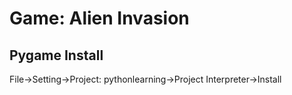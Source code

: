 # Game: Alien Invasion
## Pygame Install
File->Setting->Project: pythonlearning->Project Interpreter->Install